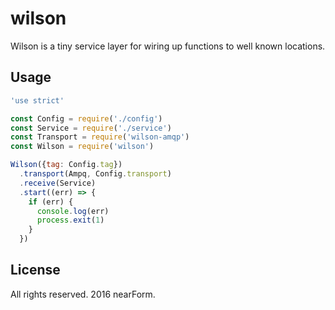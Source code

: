 
# wilson
Wilson is a tiny service layer for wiring up functions to well known locations. 

## Usage

```js
'use strict'

const Config = require('./config')
const Service = require('./service')
const Transport = require('wilson-amqp')
const Wilson = require('wilson')

Wilson({tag: Config.tag})
  .transport(Ampq, Config.transport)
  .receive(Service)
  .start((err) => {
    if (err) {
      console.log(err)
      process.exit(1)
    }
  })
```

## License
All rights reserved. 2016 nearForm.
